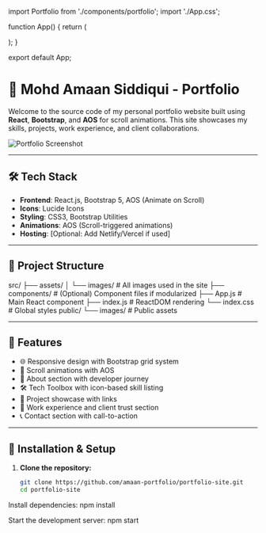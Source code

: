 import Portfolio from './components/portfolio';
import './App.css';

function App() {
  return (
    <div className="App">
      <Portfolio/>
    </div>
  );
}

export default App;


# 🚀 Mohd Amaan Siddiqui - Portfolio

Welcome to the source code of my personal portfolio website built using **React**, **Bootstrap**, and **AOS** for scroll animations. This site showcases my skills, projects, work experience, and client collaborations.

![Portfolio Screenshot](./public/images/portfolio-preview.jpg)

---

## 🛠️ Tech Stack

- **Frontend**: React.js, Bootstrap 5, AOS (Animate on Scroll)
- **Icons**: Lucide Icons
- **Styling**: CSS3, Bootstrap Utilities
- **Animations**: AOS (Scroll-triggered animations)
- **Hosting**: [Optional: Add Netlify/Vercel if used]

---

## 📂 Project Structure

src/
├── assets/
│ └── images/ # All images used in the site
├── components/ # (Optional) Component files if modularized
├── App.js # Main React component
├── index.js # ReactDOM rendering
└── index.css # Global styles
public/
└── images/ # Public assets


---

## 🌟 Features

- 🌐 Responsive design with Bootstrap grid system
- 🎯 Scroll animations with AOS
- 🧠 About section with developer journey
- 🛠️ Tech Toolbox with icon-based skill listing
- 💼 Project showcase with links
- 🧳 Work experience and client trust section
- 📞 Contact section with call-to-action

---

## 🔧 Installation & Setup

1. **Clone the repository:**
   ```bash
   git clone https://github.com/amaan-portfolio/portfolio-site.git
   cd portfolio-site


Install dependencies:
npm install

Start the development server:
npm start

